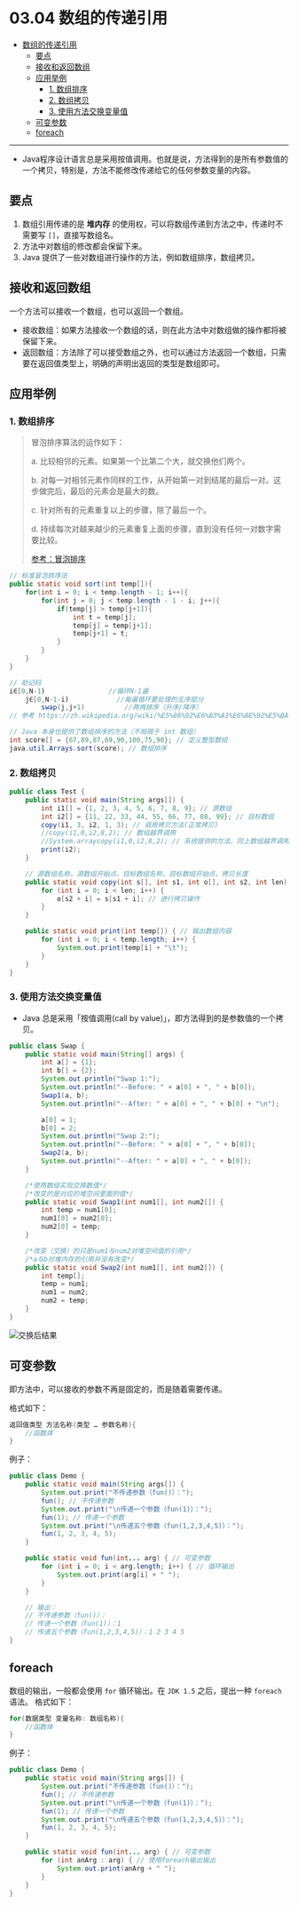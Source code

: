 # 03.04 数组的传递引用

- [数组的传递引用](#数组的传递引用)
  - [要点](#要点)
  - [接收和返回数组](#接收和返回数组)
  - [应用举例](#应用举例)
    - [1. 数组排序](#1数组排序)
    - [2. 数组拷贝](#2数组拷贝)
    - [3. 使用方法交换变量值](#3使用方法交换变量值)
  - [可变参数](#可变参数)
  - [foreach](#foreach)

---

* Java程序设计语言总是采用按值调用。也就是说，方法得到的是所有参数值的一个拷贝，特别是，方法不能修改传递给它的任何参数变量的内容。

## 要点

1. 数组引用传递的是 **堆内存** 的使用权，可以将数组传递到方法之中，传递时不需要写 `[]`，直接写数组名。
2. 方法中对数组的修改都会保留下来。
3. Java 提供了一些对数组进行操作的方法，例如数组排序，数组拷贝。

## 接收和返回数组

一个方法可以接收一个数组，也可以返回一个数组。

* 接收数组：如果方法接收一个数组的话，则在此方法中对数组做的操作都将被保留下来。
* 返回数组：方法除了可以接受数组之外，也可以通过方法返回一个数组，只需要在返回值类型上，明确的声明出返回的类型是数组即可。

## 应用举例

### 1. 数组排序

> 冒泡排序算法的运作如下：
>
> a. 比较相邻的元素。如果第一个比第二个大，就交换他们两个。
>
> b. 对每一对相邻元素作同样的工作，从开始第一对到结尾的最后一对。这步做完后，最后的元素会是最大的数。
>
> c. 针对所有的元素重复以上的步骤，除了最后一个。
>
> d. 持续每次对越来越少的元素重复上面的步骤，直到没有任何一对数字需要比较。
>
> [参考：冒泡排序](https://zh.wikipedia.org/wiki/%E5%86%92%E6%B3%A1%E6%8E%92%E5%BA%8F)

```java
// 标准冒泡排序法
public static void sort(int temp[]){
    for(int i = 0; i < temp.length - 1; i++){
        for(int j = 0; j < temp.length - 1 - i; j++){
            if(temp[j] > temp[j+1]){
                int t = temp[j];
                temp[j] = temp[j+1];
                temp[j+1] = t;
            }
        }
    }
}

// 助记码
i∈[0,N-1)                //循环N-1遍   
    j∈[0,N-1-i)            //每遍循环要处理的无序部分     
        swap(j,j+1)          //两两排序（升序/降序）
// 参考 https://zh.wikipedia.org/wiki/%E5%86%92%E6%B3%A1%E6%8E%92%E5%BA%8F#JAVA

// Java 本身也提供了数组排序的方法（不局限于 int 数组）
int score[] = {67,89,87,69,90,100,75,90}; // 定义整型数组
java.util.Arrays.sort(score); // 数组排序
```

### 2. 数组拷贝

```java
public class Test {
    public static void main(String args[]) {
        int i1[] = {1, 2, 3, 4, 5, 6, 7, 8, 9}; // 源数组
        int i2[] = {11, 22, 33, 44, 55, 66, 77, 88, 99}; // 目标数组
        copy(i1, 3, i2, 1, 3); // 调用拷贝方法(正常拷贝)
        //copy(i1,0,i2,8,2); // 数组越界调用
        //System.arraycopy(i1,0,i2,8,2); // 系统提供的方法，同上数组越界调用
        print(i2);
    }

    // 源数组名称，源数组开始点，目标数组名称，目标数组开始点，拷贝长度
    public static void copy(int s[], int s1, int o[], int s2, int len) {
        for (int i = 0; i < len; i++) {
            o[s2 + i] = s[s1 + i]; // 进行拷贝操作
        }
    }

    public static void print(int temp[]) { // 输出数组内容
        for (int i = 0; i < temp.length; i++) {
            System.out.print(temp[i] + "\t");
        }
    }
}
```

### 3. 使用方法交换变量值

* Java 总是采用「按值调用(call by value)」，即方法得到的是参数值的一个拷贝。

```java
public class Swap {
    public static void main(String[] args) {
        int a[] = {1};
        int b[] = {2};
        System.out.println("Swap 1:");
        System.out.println("--Before: " + a[0] + ", " + b[0]);
        Swap1(a, b);
        System.out.println("--After: " + a[0] + ", " + b[0] + "\n");

        a[0] = 1;
        b[0] = 2;
        System.out.println("Swap 2:");
        System.out.println("--Before: " + a[0] + ", " + b[0]);
        Swap2(a, b);
        System.out.println("--After: " + a[0] + ", " + b[0]);
    }

    /*使用数组实现交换数值*/
    /*改变的是对应的堆空间里面的值*/
    public static void Swap1(int num1[], int num2[]) {
        int temp = num1[0];
        num1[0] = num2[0];
        num2[0] = temp;
    }

    /*改变（交换）的只是num1与num2对堆空间值的引用*/
    /*a与b对堆内存的引用并没有改变*/
    public static void Swap2(int num1[], int num2[]) {
        int temp[];
        temp = num1;
        num1 = num2;
        num2 = temp;
    }
}
```

![交换后结果](./assets/var-swap.png)

## 可变参数

即方法中，可以接收的参数不再是固定的，而是随着需要传递。

格式如下：

```java
返回值类型 方法名称(类型 … 参数名称){
    //函数体
}
```

例子：

```java
public class Demo {
    public static void main(String args[]) {
        System.out.print("不传递参数（fun()）：");
        fun(); // 不传递参数
        System.out.print("\n传递一个参数（fun(1)）：");
        fun(1); // 传递一个参数
        System.out.print("\n传递五个参数（fun(1,2,3,4,5)）：");
        fun(1, 2, 3, 4, 5);
    }

    public static void fun(int... arg) { // 可变参数
        for (int i = 0; i < arg.length; i++) { // 循环输出
            System.out.print(arg[i] + " ");
        }
    }

    // 输出：
    // 不传递参数（fun()）：
    // 传递一个参数（fun(1)）：1 
    // 传递五个参数（fun(1,2,3,4,5)）：1 2 3 4 5 
}
```

## foreach

数组的输出，一般都会使用 `for` 循环输出。在 `JDK 1.5` 之后，提出一种 `foreach` 语法。
格式如下：

```java
for(数据类型 变量名称: 数组名称){
    //函数体
}
```

例子：

```java
public class Demo {
    public static void main(String args[]) {
        System.out.print("不传递参数（fun()）：");
        fun(); // 不传递参数
        System.out.print("\n传递一个参数（fun(1)）：");
        fun(1); // 传递一个参数
        System.out.print("\n传递五个参数（fun(1,2,3,4,5)）：");
        fun(1, 2, 3, 4, 5);
    }

    public static void fun(int... arg) { // 可变参数
        for (int anArg : arg) { // 使用foreach输出输出
            System.out.print(anArg + " ");
        }
    }
}
```